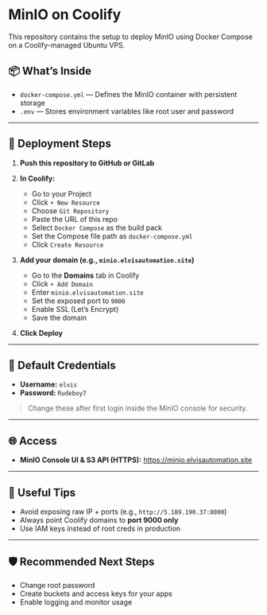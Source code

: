 # MinIO on Coolify

This repository contains the setup to deploy MinIO using Docker Compose on a Coolify-managed Ubuntu VPS.

## 📦 What’s Inside

- `docker-compose.yml` — Defines the MinIO container with persistent storage
- `.env` — Stores environment variables like root user and password

---

## 🚀 Deployment Steps

1. **Push this repository to GitHub or GitLab**

2. **In Coolify:**
   - Go to your Project
   - Click `+ New Resource`
   - Choose `Git Repository`
   - Paste the URL of this repo
   - Select `Docker Compose` as the build pack
   - Set the Compose file path as `docker-compose.yml`
   - Click `Create Resource`

3. **Add your domain (e.g., `minio.elvisautomation.site`)**
   - Go to the **Domains** tab in Coolify
   - Click `+ Add Domain`
   - Enter `minio.elvisautomation.site`
   - Set the exposed port to `9000`
   - Enable SSL (Let’s Encrypt)
   - Save the domain

4. **Click Deploy**

---

## 🔐 Default Credentials

- **Username:** `elvis`
- **Password:** `Rudeboy7`

> Change these after first login inside the MinIO console for security.

---

## 🌐 Access

- **MinIO Console UI & S3 API (HTTPS):** https://minio.elvisautomation.site

---

## 🧰 Useful Tips

- Avoid exposing raw IP + ports (e.g., `http://5.189.190.37:8000`)
- Always point Coolify domains to **port 9000 only**
- Use IAM keys instead of root creds in production

---

## 🛡 Recommended Next Steps

- Change root password
- Create buckets and access keys for your apps
- Enable logging and monitor usage
